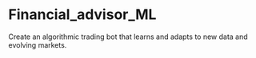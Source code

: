 # Financial_advisor_ML
Create an algorithmic trading bot that learns and adapts to new data and evolving markets.
